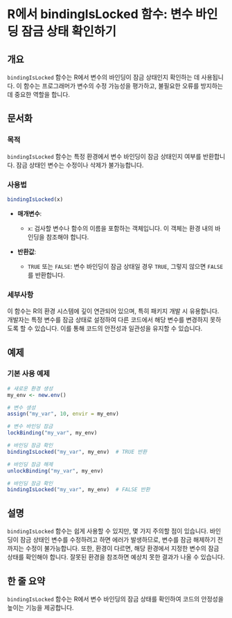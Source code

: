 <!--
Meta Description: # R에서 bindingIsLocked 함수: 변수 바인딩 잠금 상태 확인하기 ## 개요 `bindingIsLocked` 함수는 R에서 변수의 바인딩이 잠금 상태인지 확인하는 데 사용됩니다. 이 함수는 프로그래머가 변수의 수정 가능성을 평가하고, 불필요한 오류를 방지하...
Meta Keywords: bindingislocked, 함수는, my_env, 바인딩, my_var
-->

# R에서 bindingIsLocked 함수: 변수 바인딩 잠금 상태 확인하기

## 개요
`bindingIsLocked` 함수는 R에서 변수의 바인딩이 잠금 상태인지 확인하는 데 사용됩니다. 이 함수는 프로그래머가 변수의 수정 가능성을 평가하고, 불필요한 오류를 방지하는 데 중요한 역할을 합니다.

## 문서화
### 목적
`bindingIsLocked` 함수는 특정 환경에서 변수 바인딩이 잠금 상태인지 여부를 반환합니다. 잠금 상태인 변수는 수정이나 삭제가 불가능합니다.

### 사용법
```R
bindingIsLocked(x)
```

- **매개변수**:
  - `x`: 검사할 변수나 함수의 이름을 포함하는 객체입니다. 이 객체는 환경 내의 바인딩을 참조해야 합니다.

- **반환값**:
  - `TRUE` 또는 `FALSE`: 변수 바인딩이 잠금 상태일 경우 `TRUE`, 그렇지 않으면 `FALSE`를 반환합니다.

### 세부사항
이 함수는 R의 환경 시스템에 깊이 연관되어 있으며, 특히 패키지 개발 시 유용합니다. 개발자는 특정 변수를 잠금 상태로 설정하여 다른 코드에서 해당 변수를 변경하지 못하도록 할 수 있습니다. 이를 통해 코드의 안전성과 일관성을 유지할 수 있습니다.

## 예제
### 기본 사용 예제
```R
# 새로운 환경 생성
my_env <- new.env()

# 변수 생성
assign("my_var", 10, envir = my_env)

# 변수 바인딩 잠금
lockBinding("my_var", my_env)

# 바인딩 잠금 확인
bindingIsLocked("my_var", my_env)  # TRUE 반환

# 바인딩 잠금 해제
unlockBinding("my_var", my_env)

# 바인딩 잠금 확인
bindingIsLocked("my_var", my_env)  # FALSE 반환
```

## 설명
`bindingIsLocked` 함수는 쉽게 사용할 수 있지만, 몇 가지 주의할 점이 있습니다. 바인딩이 잠금 상태인 변수를 수정하려고 하면 에러가 발생하므로, 변수를 잠금 해제하기 전까지는 수정이 불가능합니다. 또한, 환경이 다르면, 해당 환경에서 지정한 변수의 잠금 상태를 확인해야 합니다. 잘못된 환경을 참조하면 예상치 못한 결과가 나올 수 있습니다.

## 한 줄 요약
`bindingIsLocked` 함수는 R에서 변수 바인딩의 잠금 상태를 확인하여 코드의 안정성을 높이는 기능을 제공합니다.